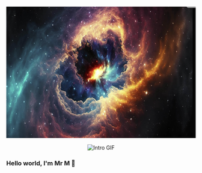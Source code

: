 <!-- Resize your PNG using HTML instead of Markdown -->
<p align="center">
  <img src="./hello_me.png" width="1000" height="350"  alt="Welcome"/>
</p>

<p align="center">
  <img src="v2.gif" width="300" alt="Intro GIF"/>
</p>

### Hello world, I'm Mr M 👋  

